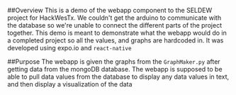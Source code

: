 ##Overview
This is a demo of the webapp component to the SELDEW project for HackWesTx.
We couldn't get the arduino to communicate with the database so we're unable to connect the different parts of the project together.
This demo is meant to demonstrate what the webapp would do in a completed project so all the values, and graphs are hardcoded in.
It was developed using expo.io and `react-native`

##Purpose
The webapp is given the graphs from the `GraphMaker.py` after getting data from the mongoDB database.
The webapp is supposed to be able to pull data values from the database to display any data values in text, and then display a visualization of the data
